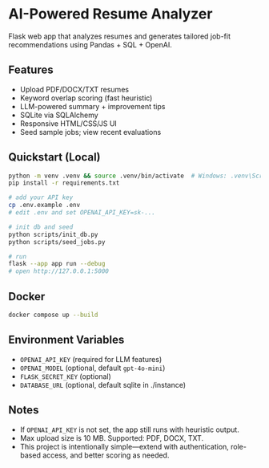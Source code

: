 # AI-Powered Resume Analyzer

Flask web app that analyzes resumes and generates tailored job-fit recommendations using Pandas + SQL + OpenAI.

## Features
- Upload PDF/DOCX/TXT resumes
- Keyword overlap scoring (fast heuristic)
- LLM-powered summary + improvement tips
- SQLite via SQLAlchemy
- Responsive HTML/CSS/JS UI
- Seed sample jobs; view recent evaluations

## Quickstart (Local)
```bash
python -m venv .venv && source .venv/bin/activate  # Windows: .venv\Scripts\activate
pip install -r requirements.txt

# add your API key
cp .env.example .env
# edit .env and set OPENAI_API_KEY=sk-...

# init db and seed
python scripts/init_db.py
python scripts/seed_jobs.py

# run
flask --app app run --debug
# open http://127.0.0.1:5000
```

## Docker
```bash
docker compose up --build
```

## Environment Variables
- `OPENAI_API_KEY` (required for LLM features)
- `OPENAI_MODEL` (optional, default `gpt-4o-mini`)
- `FLASK_SECRET_KEY` (optional)
- `DATABASE_URL` (optional, default sqlite in ./instance)

## Notes
- If `OPENAI_API_KEY` is not set, the app still runs with heuristic output.
- Max upload size is 10 MB. Supported: PDF, DOCX, TXT.
- This project is intentionally simple—extend with authentication, role-based access, and better scoring as needed.
